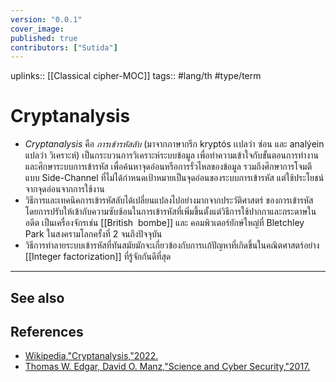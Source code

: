 ```yaml
---
version: "0.0.1"
cover_image:
published: true
contributors: ["Sutida"]
---
```

uplinks:: [[Classical cipher-MOC]]
tags:: #lang/th #type/term 

# Cryptanalysis
- *Cryptanalysis* คือ *การเข้ารหัสลับ* (มาจากภาษากรีก kryptós เเปลว่า ซ่อน และ analýein แปลว่า วิเคราะห์) เป็นกระบวนการวิเคราะห์ระบบข้อมูล เพื่อทำความเข้าใจกับขั้นตอนการทำงานและศึกษาระบบการเข้ารหัส เพื่อค้นหาจุดอ่อนหรือการรั่วไหลของข้อมูล รวมถึงศึกษาการโจมตีแบบ Side-Channel ที่ไม่ได้กำหนดเป้าหมายเป็นจุดอ่อนของระบบการเข้ารหัส แต่ใช้ประโยชน์จากจุดอ่อนจากการใช้งาน
- วิธีการและเทคนิคการเข้ารหัสลับได้เปลี่ยนแปลงไปอย่างมากจากประวัติศาสตร์ ของการเข้ารหัส โดยการปรับให้เข้ากับความซับซ้อนในการเข้ารหัสที่เพิ่มขึ้นตั้งแต่วิธีการใช้ปากกาและกระดาษในอดีต เป็นเครื่องจักรเช่น [[British  bombe]] และ คอมพิวเตอร์ยักษ์ใหญ่ที่ Bletchley Park ในสงครามโลกครั้งที่ 2 จนถึงปัจจุบัน 
- วิธีการทำลายระบบเข้ารหัสที่ทันสมัยมักจะเกี่ยวข้องกับการเเก้ปัญหาที่เกิดขึ้นในคณิตศาสตร์อย่าง [[Integer factorization]] ที่รู้จักกันดีที่สุด
---
## See also

## References
- [Wikipedia,"Cryptanalysis,"2022.](https://en.wikipedia.org/wiki/Cryptanalysis)
- [Thomas W. Edgar, David O. Manz,"Science and Cyber Security,"2017.](https://www.sciencedirect.com/topics/computer-science/cryptanalysis)